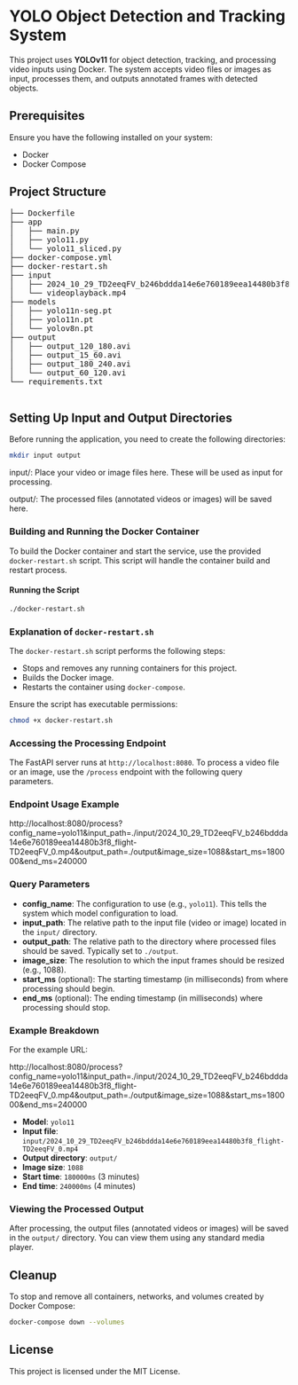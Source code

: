 # YOLO Object Detection and Tracking System

This project uses **YOLOv11** for object detection, tracking, and processing video inputs using Docker. The system accepts video files or images as input, processes them, and outputs annotated frames with detected objects.

## Prerequisites

Ensure you have the following installed on your system:
- Docker
- Docker Compose

## Project Structure
<pre>
├── Dockerfile
├── app
│   ├── main.py
│   ├── yolo11.py          
│   └── yolo11_sliced.py
├── docker-compose.yml
├── docker-restart.sh
├── input
│   ├── 2024_10_29_TD2eeqFV_b246bddda14e6e760189eea14480b3f8_flight-TD2eeqFV_0.mp4
│   └── videoplayback.mp4
├── models
│   ├── yolo11n-seg.pt
│   ├── yolo11n.pt
│   └── yolov8n.pt
├── output
│   ├── output_120_180.avi
│   ├── output_15_60.avi
│   ├── output_180_240.avi
│   └── output_60_120.avi
└── requirements.txt
 </pre>
 
## Setting Up Input and Output Directories

Before running the application, you need to create the following directories:

```bash
mkdir input output
```

input/: Place your video or image files here. These will be used as input for processing.

output/: The processed files (annotated videos or images) will be saved here.

### Building and Running the Docker Container

To build the Docker container and start the service, use the provided `docker-restart.sh` script. This script will handle the container build and restart process.

#### Running the Script

```bash
./docker-restart.sh
```

### Explanation of `docker-restart.sh`

The `docker-restart.sh` script performs the following steps:
- Stops and removes any running containers for this project.
- Builds the Docker image.
- Restarts the container using `docker-compose`.

Ensure the script has executable permissions:

```bash
chmod +x docker-restart.sh
```

### Accessing the Processing Endpoint

The FastAPI server runs at `http://localhost:8080`. To process a video file or an image, use the `/process` endpoint with the following query parameters.

### Endpoint Usage Example

http://localhost:8080/process?config_name=yolo11&input_path=./input/2024_10_29_TD2eeqFV_b246bddda14e6e760189eea14480b3f8_flight-TD2eeqFV_0.mp4&output_path=./output&image_size=1088&start_ms=180000&end_ms=240000

### Query Parameters

- **config_name**: The configuration to use (e.g., `yolo11`). This tells the system which model configuration to load.
- **input_path**: The relative path to the input file (video or image) located in the `input/` directory.
- **output_path**: The relative path to the directory where processed files should be saved. Typically set to `./output`.
- **image_size**: The resolution to which the input frames should be resized (e.g., 1088).
- **start_ms** (optional): The starting timestamp (in milliseconds) from where processing should begin.
- **end_ms** (optional): The ending timestamp (in milliseconds) where processing should stop.

### Example Breakdown

For the example URL:

http://localhost:8080/process?config_name=yolo11&input_path=./input/2024_10_29_TD2eeqFV_b246bddda14e6e760189eea14480b3f8_flight-TD2eeqFV_0.mp4&output_path=./output&image_size=1088&start_ms=180000&end_ms=240000

- **Model**: `yolo11`
- **Input file**: `input/2024_10_29_TD2eeqFV_b246bddda14e6e760189eea14480b3f8_flight-TD2eeqFV_0.mp4`
- **Output directory**: `output/`
- **Image size**: `1088`
- **Start time**: `180000ms` (3 minutes)
- **End time**: `240000ms` (4 minutes)

### Viewing the Processed Output

After processing, the output files (annotated videos or images) will be saved in the `output/` directory. You can view them using any standard media player.

## Cleanup

To stop and remove all containers, networks, and volumes created by Docker Compose:

```bash
docker-compose down --volumes
```


## License

This project is licensed under the MIT License.



